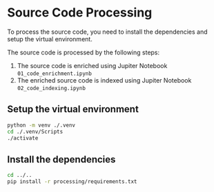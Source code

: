 # Source Code Processing

To process the source code, you need to install the dependencies and setup the virtual environment.

The source code is processed by the following steps:

1. The source code is enriched using Jupiter Notebook `01_code_enrichment.ipynb`
2. The enriched source code is indexed using Jupiter Notebook `02_code_indexing.ipynb`

## Setup the virtual environment

```bash
python -m venv ./.venv
cd ./.venv/Scripts
./activate
```

## Install the dependencies

```bash
cd ../..
pip install -r processing/requirements.txt
```
